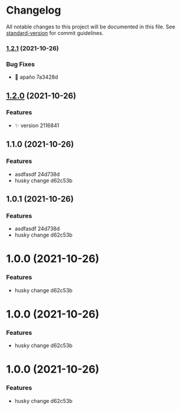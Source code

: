 # Changelog

All notable changes to this project will be documented in this file. See [standard-version](https://github.com/conventional-changelog/standard-version) for commit guidelines.

### [1.2.1](///compare/v1.2.0...v1.2.1) (2021-10-26)


### Bug Fixes

* :bug: apaño 7a3428d

## [1.2.0](///compare/v1.1.0...v1.2.0) (2021-10-26)


### Features

* :sparkles: version 2116841

## 1.1.0 (2021-10-26)


### Features

* asdfasdf 24d738d
* husky change d62c53b

## 1.0.1 (2021-10-26)


### Features

* asdfasdf 24d738d
* husky change d62c53b



# 1.0.0 (2021-10-26)


### Features

* husky change d62c53b



# 1.0.0 (2021-10-26)


### Features

* husky change d62c53b



# 1.0.0 (2021-10-26)


### Features

* husky change d62c53b
